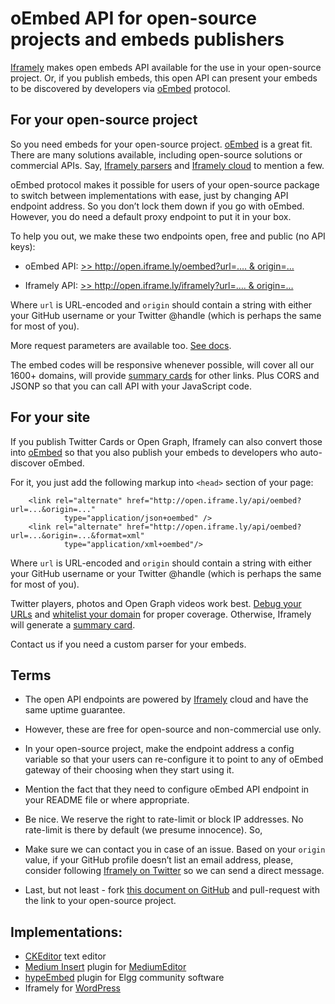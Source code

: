 # oEmbed API for open-source projects and embeds publishers

[Iframely](https://iframely.com) makes open embeds API available for the use in your open-source project. Or, if you publish embeds, this open API can present your embeds to be discovered by developers via [oEmbed](http://oembed.com) protocol. 

## For your open-source project

So you need embeds for your open-source project. [oEmbed](http://oembed.com) is a great fit. There are many solutions available, including open-source solutions or commercial APIs. Say, [Iframely parsers](https://github.com/itteco/iframely) and [Iframely cloud](https://iframely.com) to mention a few. 

oEmbed protocol makes it possible for users of your open-source package to switch between implementations with ease, just by changing API endpoint address. So you don’t lock them down if you go with oEmbed. However, you do need a default proxy endpoint to put it in your box. 

To help you out, we make these two endpoints open, free and public (no API keys):

* oEmbed API: 
[>> http://open.iframe.ly/oembed?url=…. & origin=…](http://open.iframe.ly/api/oembed?url=http://vimeo.com/62092214&origin=)

* Iframely API:
[>> http://open.iframe.ly/iframely?url=…. & origin=…](http://open.iframe.ly/api/iframely?url=http://vimeo.com/62092214&origin=)

Where `url` is URL-encoded and `origin` should contain a string with either your GitHub username or your Twitter @handle (which is perhaps the same for most of you).  

More request parameters are available too. [See docs](https://iframely.com/docs).

The embed codes will be responsive whenever possible, will cover all our 1600+ domains, will provide [summary cards](https://iframely.com/docs/widgets) for  other links. Plus CORS and JSONP so that you can call API with your JavaScript code. 

## For your site

If you publish Twitter Cards or Open Graph, Iframely can also convert those into [oEmbed](http://oembed.com) so that you also publish your embeds to developers who auto-discover  oEmbed.

For it, you just add the following markup into `<head>` section of your page:

		<link rel="alternate" href="http://open.iframe.ly/api/oembed?url=...&origin=..." 
				type="application/json+oembed" />
		<link rel="alternate" href="http://open.iframe.ly/api/oembed?url=...&origin=...&format=xml"
				type="application/xml+oembed"/>

Where `url` is URL-encoded and `origin` should contain a string with either your GitHub username or your Twitter @handle (which is perhaps the same for most of you).

Twitter players, photos and Open Graph videos work best. [Debug your URLs](http://iframely.com/domain) and [whitelist your domain](https://iframely.com/qa/request) for proper coverage. Otherwise, Iframely will generate a [summary card](https://iframely.com/docs/widgets). 

Contact us if you need a custom parser for your embeds.


## Terms

* The open API endpoints are powered by [Iframely](https://iframely.com) cloud and have the same uptime guarantee. 
* However, these are free for open-source and non-commercial use only.
* In your open-source project, make the endpoint address a config variable so that your users can re-configure it to point to any of oEmbed gateway of their choosing when they start using it.
* Mention the fact that they need to configure oEmbed API endpoint in your README file or where appropriate. 
* Be nice. We reserve the right to rate-limit or block IP addresses. No rate-limit is there by default (we presume innocence). So, 
* Make sure we can contact you in case of an issue. Based on your `origin` value, if your GitHub profile doesn’t list an email address, please, consider following [Iframely on Twitter](https://twitter.com/iframely) so we can send a direct message. 

* Last, but not least - fork [this document on GitHub](https://github.com/itteco/oembed-api) and pull-request with the link to your open-source project.

## Implementations:

* [CKEditor](https://github.com/ckeditor/ckeditor-dev) text editor 
* [Medium Insert](https://github.com/orthes/medium-editor-insert-plugin) plugin for [MediumEditor](https://github.com/daviferreira/medium-editor)
* [hypeEmbed](https://github.com/hypeJunction/hypeEmbed) plugin for Elgg community software
* Iframely for [WordPress](https://wordpress.org/plugins/iframely)